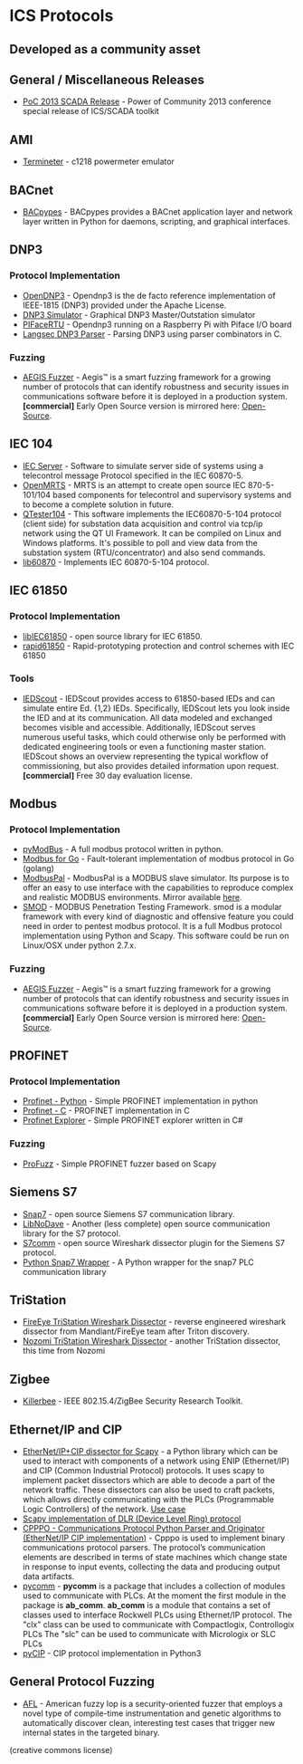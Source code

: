 # ICS Protocols
## Developed as a community asset

## General / Miscellaneous Releases
* [PoC 2013 SCADA Release](https://github.com/atimorin/PoC2013) - Power of Community 2013 conference special release of ICS/SCADA toolkit

## AMI
* [Termineter](https://github.com/GrayHatLabs/john_commor_c1218) - c1218 powermeter emulator

## BACnet
* [BACpypes](https://github.com/JoelBender/bacpypes) - BACpypes provides a BACnet application layer and network layer written in Python for daemons, scripting, and graphical interfaces.

## DNP3
### Protocol Implementation
* [OpenDNP3](https://github.com/automatak/dnp3) - Opendnp3 is the de facto reference implementation of IEEE-1815 (DNP3) provided under the Apache License.
* [DNP3 Simulator](https://github.com/automatak/dnp3-simulator) - Graphical DNP3 Master/Outstation simulator
* [PIFaceRTU](https://github.com/automatak/pifacertu) - Opendnp3 running on a Raspberry Pi with Piface I/O board
* [Langsec DNP3 Parser](https://github.com/pesco/dnp3) - Parsing DNP3 using parser combinators in C.

### Fuzzing
* [AEGIS Fuzzer](https://www.automatak.com/aegis/) - Aegis™ is a smart fuzzing framework for a growing number of protocols that can identify robustness and security issues in communications software before it is deployed in a production system. **[commercial]** Early Open Source version is mirrored here: [Open-Source](aegis-opensource).

## IEC 104
* [IEC Server](http://area-x1.lima-city.de) - Software to simulate server side of systems using a telecontrol message Protocol specified in the IEC 60870-5.
* [OpenMRTS](https://sourceforge.net/projects/mrts/) - MRTS is an attempt to create open source IEC 870-5-101/104 based components for telecontrol and supervisory systems and to become a complete solution in future.
* [QTester104](https://sourceforge.net/projects/qtester104/) - This software implements the IEC60870-5-104 protocol (client side) for substation data acquisition and control via tcp/ip network using the QT UI Framework. It can be compiled on Linux and Windows platforms. It's possible to poll and view data from the substation system (RTU/concentrator) and also send commands.
* [lib60870](https://github.com/mz-automation/lib60870) - Implements IEC 60870-5-104 protocol.

## IEC 61850
### Protocol Implementation
* [libIEC61850](http://libiec61850.com/libiec61850/) - open source library for IEC 61850.
* [rapid61850](https://github.com/stevenblair/rapid61850) - Rapid-prototyping protection and control schemes with IEC 61850

### Tools
* [IEDScout](https://www.omicronenergy.com/en/products/all/secondary-testing-calibration/iedscout/noc/1/) - IEDScout provides access to 61850-based IEDs and can simulate entire Ed. {1,2} IEDs. Specifically, IEDScout lets you look inside the IED and at its communication. All data modeled and exchanged becomes visible and accessible. Additionally, IEDScout serves numerous useful tasks, which could otherwise only be performed with dedicated engineering tools or even a functioning master station. IEDScout shows an overview representing the typical workflow of commissioning, but also provides detailed information upon request. **[commercial]** Free 30 day evaluation license.

## Modbus
### Protocol Implementation
* [pyModBus](https://github.com/bashwork/pymodbus) - A full modbus protocol written in python.
* [ Modbus for Go](https://github.com/goburrow/modbus) - Fault-tolerant implementation of modbus protocol in Go (golang)
* [ModbusPal](http://modbuspal.sourceforge.net) - ModbusPal is a MODBUS slave simulator. Its purpose is to offer an easy to use interface with the capabilities to reproduce complex and realistic MODBUS environments. Mirror available [here](../tools/mirrored/modbuspal/).
* [SMOD](https://github.com/enddo/smod) - MODBUS Penetration Testing Framework. smod is a modular framework with every kind of diagnostic and offensive feature you could need in order to pentest modbus protocol. It is a full Modbus protocol implementation using Python and Scapy. This software could be run on Linux/OSX under python 2.7.x.

### Fuzzing
* [AEGIS Fuzzer](https://www.automatak.com/aegis/) - Aegis™ is a smart fuzzing framework for a growing number of protocols that can identify robustness and security issues in communications software before it is deployed in a production system. **[commercial]** Early Open Source version is mirrored here: [Open-Source](aegis-opensource).

## PROFINET
### Protocol Implementation
* [Profinet - Python](https://github.com/devkid/profinet) - Simple PROFINET implementation in python
* [Profinet - C](https://github.com/kprovost/libs7comm) - PROFINET implementation in C
* [Profinet Explorer](https://sourceforge.net/projects/profinetexplorer/) - Simple PROFINET explorer written in C#

### Fuzzing
* [ProFuzz](https://github.com/HSASec/ProFuzz) - Simple PROFINET fuzzer based on Scapy

## Siemens S7
* [Snap7](http://snap7.sourceforge.net/) - open source Siemens S7 communication library.
* [LibNoDave](http://libnodave.sourceforge.net/) - Another (less complete) open source communication library for the S7 protocol.
* [S7comm](http://sourceforge.net/projects/s7commwireshark/) - open source Wireshark dissector plugin for the Siemens S7 protocol.
* [Python Snap7 Wrapper](https://github.com/gijzelaerr/python-snap7) - A Python wrapper for the snap7 PLC communication library

## TriStation
* [FireEye TriStation Wireshark Dissector](https://github.com/stvemillertime/TriStation) - reverse engineered wireshark dissector from Mandiant/FireEye team after Triton discovery.
* [Nozomi TriStation Wireshark Dissector](https://github.com/NozomiNetworks/tricotools) - another TriStation dissector, this time from Nozomi

## Zigbee
* [Killerbee](https://github.com/riverloopsec/killerbee) - IEEE 802.15.4/ZigBee Security Research Toolkit.

## Ethernet/IP and CIP
* [EtherNet/IP+CIP dissector for Scapy](https://github.com/scy-phy/scapy-cip-enip) - a Python library which can be used to interact with components of a network using ENIP (Ethernet/IP) and CIP (Common Industrial Protocol) protocols. It uses scapy to implement packet dissectors which are able to decode a part of the network traffic. These dissectors can also be used to craft packets, which allows directly communicating with the PLCs (Programmable Logic Controllers) of the network. [Use case](https://labs.mwrinfosecurity.com/blog/offensive-ics-exploitation-a-technical-description/)
* [Scapy implementation of DLR (Device Level Ring) protocol](https://github.com/scy-phy/scapy-dlr)
* [CPPPO - Communications Protocol Python Parser and Originator (EtherNet/IP CIP implementation)](https://github.com/pjkundert/cpppo) - Cpppo is used to implement binary communications protocol parsers. The protocol’s communication elements are described in terms of state machines which change state in response to input events, collecting the data and producing output data artifacts.
* [pycomm](https://github.com/ruscito/pycomm) - **pycomm** is a package that includes a collection of modules used to communicate with PLCs. At the moment the first module in the package is **ab_comm**. **ab_comm** is a module that contains a set of classes used to interface Rockwell PLCs using Ethernet/IP protocol. The "clx" class can be used to communicate with Compactlogix, Controllogix PLCs The "slc" can be used to communicate with Micrologix or SLC PLCs
* [pyCIP](https://github.com/cpchrispye/PyCIP) - CIP protocol implementation in Python3

## General Protocol Fuzzing
* [AFL](http://lcamtuf.coredump.cx/afl/) - American fuzzy lop is a security-oriented fuzzer that employs a novel type of compile-time instrumentation and genetic algorithms to automatically discover clean, interesting test cases that trigger new internal states in the targeted binary.

(creative commons license)
